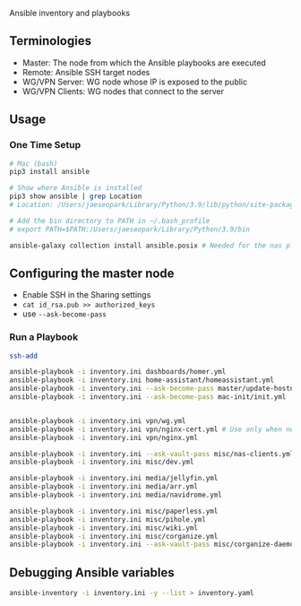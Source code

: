 Ansible inventory and playbooks

## Terminologies

- Master: The node from which the Ansible playbooks are executed
- Remote: Ansible SSH target nodes
- WG/VPN Server: WG node whose IP is exposed to the public
- WG/VPN Clients: WG nodes that connect to the server

## Usage

### One Time Setup
```bash
# Mac (bash)
pip3 install ansible

# Show where Ansible is installed
pip3 show ansible | grep Location
# Location: /Users/jaeseopark/Library/Python/3.9/lib/python/site-packages

# Add the bin directory to PATH in ~/.bash_profile
# export PATH=$PATH:/Users/jaeseopark/Library/Python/3.9/bin

ansible-galaxy collection install ansible.posix # Needed for the nas playbook
```

## Configuring the master node

- Enable SSH in the Sharing settings
- `cat id_rsa.pub >> authorized_keys`
- use `--ask-become-pass`

### Run a Playbook

```bash
ssh-add

ansible-playbook -i inventory.ini dashboards/homer.yml
ansible-playbook -i inventory.ini home-assistant/homeassistant.yml
ansible-playbook -i inventory.ini --ask-become-pass master/update-hostnames.yml
ansible-playbook -i inventory.ini --ask-become-pass mac-init/init.yml


ansible-playbook -i inventory.ini vpn/wg.yml
ansible-playbook -i inventory.ini vpn/nginx-cert.yml # Use only when necessary. See API rate limit: https://letsencrypt.org/docs/duplicate-certificate-limit/
ansible-playbook -i inventory.ini vpn/nginx.yml

ansible-playbook -i inventory.ini --ask-vault-pass misc/nas-clients.yml
ansible-playbook -i inventory.ini misc/dev.yml

ansible-playbook -i inventory.ini media/jellyfin.yml
ansible-playbook -i inventory.ini media/arr.yml
ansible-playbook -i inventory.ini media/navidrome.yml

ansible-playbook -i inventory.ini misc/paperless.yml
ansible-playbook -i inventory.ini misc/pihole.yml
ansible-playbook -i inventory.ini misc/wiki.yml
ansible-playbook -i inventory.ini misc/corganize.yml
ansible-playbook -i inventory.ini --ask-vault-pass misc/corganize-daemon.yml
```

## Debugging Ansible variables

```bash
ansible-inventory -i inventory.ini -y --list > inventory.yaml
```
